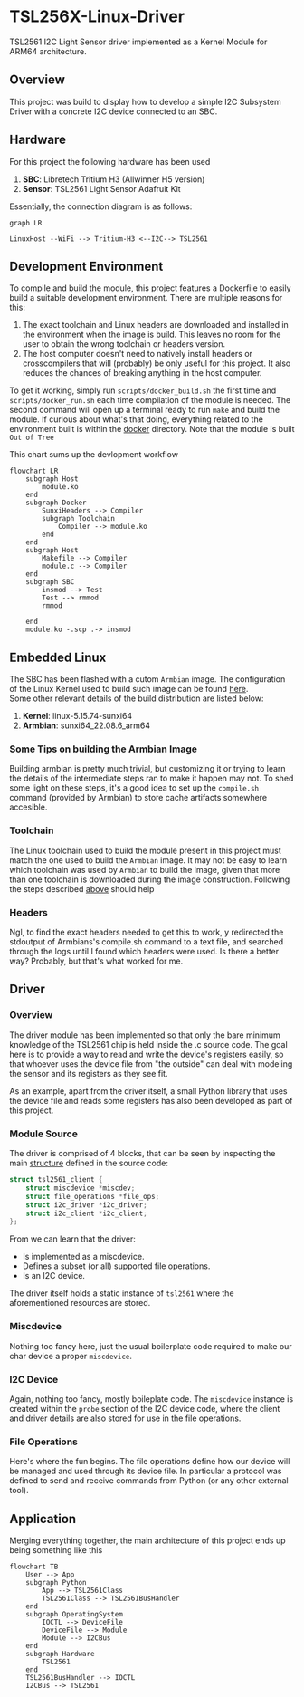 # TSL256X-Linux-Driver
TSL2561 I2C Light Sensor driver implemented as a Kernel Module for ARM64
architecture.

## Overview
This project was build to display how to develop a simple I2C Subsystem Driver
with a concrete I2C device connected to an SBC.

## Hardware
For this project the following hardware has been used
1. **SBC**: Libretech Tritium H3 (Allwinner H5 version)
1. **Sensor**: TSL2561 Light Sensor Adafruit Kit 

Essentially, the connection diagram is as follows:
```mermaid
graph LR

LinuxHost --WiFi --> Tritium-H3 <--I2C--> TSL2561
```


## Development Environment
To compile and build the module, this project features a Dockerfile to easily
build a suitable development environment. There are multiple reasons for this:
1. The exact toolchain and Linux headers are downloaded and installed in the
environment when the image is build. This leaves no room for the user to 
obtain the wrong toolchain or headers version.
1. The host computer doesn't need to natively install headers or crosscompilers
that will (probably) be only useful for this project. It also reduces the 
chances of breaking anything in the host computer.

To get it working, simply run `scripts/docker_build.sh` the first time and 
`scripts/docker_run.sh` each time compilation of the module is needed. The
second command will open up a terminal ready to run `make` and build the module.
If curious about what's that doing, everything related to the environment built
is within the [docker](./docker/) directory.
Note that the module is built `Out of Tree`

This chart sums up the devlopment workflow
```mermaid
flowchart LR
    subgraph Host
        module.ko
    end
    subgraph Docker
        SunxiHeaders --> Compiler
        subgraph Toolchain
            Compiler --> module.ko
        end
    end
    subgraph Host
        Makefile --> Compiler 
        module.c --> Compiler
    end
    subgraph SBC
        insmod --> Test
        Test --> rmmod
        rmmod

    end
    module.ko -.scp .-> insmod
```



## Embedded Linux
The SBC has been flashed with a cutom `Armbian` image. The configuration of the
Linux Kernel used to build such image can be found [here](./docker/kernel/.config).  
Some other relevant details of the build distribution are listed below:
1. **Kernel**: linux-5.15.74-sunxi64
1. **Armbian**: sunxi64_22.08.6_arm64

### Some Tips on building the Armbian Image
Building armbian is pretty much trivial, but customizing it or trying to learn
the details of the intermediate steps ran to make it happen may not. To shed 
some light on these steps, it's a good idea to set up the `compile.sh` command
(provided by Armbian) to store cache artifacts somewhere accesible.  

### Toolchain
The Linux toolchain used to build the module present in this project must match 
the one used to build the `Armbian` image. It may not be easy to learn which
toolchain was used by `Armbian` to build the image, given that more than one
toolchain is downloaded during the image construction. Following the steps
described [above](#some-tips-on-building-the-armbian-image) should help

### Headers
Ngl, to find the exact headers needed to get this to work, y redirected the 
stdoutput of Armbians's compile.sh command to a text file, and searched through
the logs until I found which headers were used. Is there a better way? Probably,
but that's what worked for me.

## Driver 

### Overview
The driver module has been implemented so that only the bare minimum knowledge
of the TSL2561 chip is held inside the .c source code. The goal here is to
provide a way to read and write the device's registers easily, so that 
whoever uses the device file from "the outside" can deal with modeling the
sensor and its registers as they see fit.

As an example, apart from the driver itself, a small Python library that uses 
the device file and reads some registers has also been developed as part of 
this project. 

### Module Source
The driver is comprised of 4 blocks, that can be seen by inspecting the main [structure](./src/tsl2561_driver.c#L32-L37) defined in the source code:
```c
struct tsl2561_client {
	struct miscdevice *miscdev;
	struct file_operations *file_ops;
	struct i2c_driver *i2c_driver;
	struct i2c_client *i2c_client;
};
```
From we can learn that the driver:
- Is implemented as a miscdevice. 
- Defines a subset (or all) supported file operations.
- Is an I2C device.

The driver itself holds a static instance of `tsl2561` where the aforementioned 
resources are stored.

### Miscdevice
Nothing too fancy here, just the usual boilerplate code required to make our 
char device a proper `miscdevice`. 

### I2C Device
Again, nothing too fancy, mostly boileplate code. The `miscdevice` instance
is created within the `probe` section of the I2C device code, where the client
and driver details are also stored for use in the file operations.

### File Operations
Here's where the fun begins. The file operations define how our device will
be managed and used through its device file. In particular a protocol was
defined to send and receive commands from Python (or any other external tool).


## Application
Merging everything together, the main architecture of this project ends up
being something like this



```mermaid
flowchart TB
    User --> App
    subgraph Python
        App --> TSL2561Class
        TSL2561Class --> TSL2561BusHandler
    end
    subgraph OperatingSystem
        IOCTL --> DeviceFile
        DeviceFile --> Module
        Module --> I2CBus
    end
    subgraph Hardware
        TSL2561 
    end
    TSL2561BusHandler --> IOCTL
    I2CBus --> TSL2561
```
